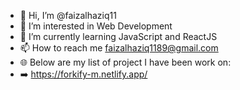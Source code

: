 - 👋 Hi, I’m @faizalhaziq11
- 👀 I’m interested in Web Development
- 🌱 I’m currently learning JavaScript and ReactJS
- 📫 How to reach me faizalhaziq1189@gmail.com
- 🌐 Below are my list of project I have been work on:
- ➡️ https://forkify-m.netlify.app/

<!---
faizalhaziq11/faizalhaziq11 is a ✨ special ✨ repository because its `README.md` (this file) appears on your GitHub profile.
You can click the Preview link to take a look at your changes.
--->
